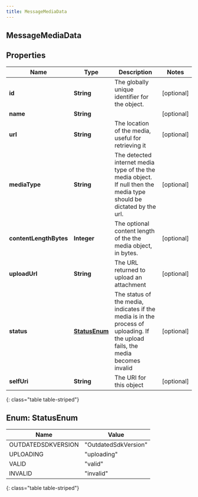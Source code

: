 ```yaml
---
title: MessageMediaData
---
```

## MessageMediaData


## Properties

| Name | Type | Description | Notes |
| ------------ | ------------- | ------------- | ------------- |
| **id** | <!----><!---->**String**<!----> | The globally unique identifier for the object. |  [optional] |
| **name** | <!----><!---->**String**<!----> |  |  [optional] |
| **url** | <!----><!---->**String**<!----> | The location of the media, useful for retrieving it |  [optional] |
| **mediaType** | <!----><!---->**String**<!----> | The detected internet media type of the the media object.  If null then the media type should be dictated by the url. |  [optional] |
| **contentLengthBytes** | <!----><!---->**Integer**<!----> | The optional content length of the the media object, in bytes. |  [optional] |
| **uploadUrl** | <!----><!---->**String**<!----> | The URL returned to upload an attachment |  [optional] |
| **status** | [**StatusEnum**](#StatusEnum)<!----> | The status of the media, indicates if the media is in the process of uploading. If the upload fails, the media becomes invalid |  [optional] |
| **selfUri** | <!----><!---->**String**<!----> | The URI for this object |  [optional] |
{: class="table table-striped"}


<a name="StatusEnum"></a>

## Enum: StatusEnum

| Name | Value |
| ---- | ----- |
| OUTDATEDSDKVERSION | &quot;OutdatedSdkVersion&quot; | 
| UPLOADING | &quot;uploading&quot; | 
| VALID | &quot;valid&quot; | 
| INVALID | &quot;invalid&quot; | 
{: class="table table-striped"}



